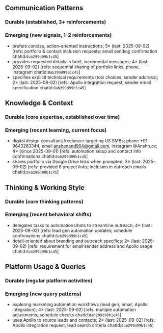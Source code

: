 ## Communication Patterns
### Durable (established, 3+ reinforcements)

### Emerging (new signals, 1-2 reinforcements)
- prefers concise, action-oriented instructions; 5× (last: 2025-09-02) [refs: portfolio & contact inclusion requests; email sending confirmation chatId:`0ab299d99b1c45`]
- provides requested details in brief, incremental messages; 4× (last: 2025-09-02) [refs: sequential sharing of portfolio links, phone, Instagram chatId:`0ab299d99b1c45`]
- specifies explicit technical requirements (tool choices, sender address); 2× (last: 2025-09-02) [refs: Apollo integration request; sender email specification chatId:`0ab299d99b1c45`]

## Knowledge & Context
### Durable (core expertise, established over time)

### Emerging (recent learning, current focus)
- digital design consultant/freelancer targeting US SMBs; phone +91 9643263344, email anshanand904@gmail.com, Instagram @Anshh.cx; 4× (since 2025-09-01) [refs: automation setup and contact info confirmations chatId:`0ab299d99b1c45`]
- shares portfolio via Google Drive links when prompted; 3× (last: 2025-09-02) [refs: provided 6 project links; inclusion in outreach emails chatId:`0ab299d99b1c45`]

## Thinking & Working Style
### Durable (core thinking patterns)

### Emerging (recent behavioral shifts)
- delegates tasks to automations/bots to streamline outreach; 4× (last: 2025-09-02) [refs: lead gen automation updates; schedule confirmations chatId:`0ab299d99b1c45`]
- detail-oriented about branding and outreach specifics; 2× (last: 2025-09-02) [refs: requirement for email sender address and Apollo usage chatId:`0ab299d99b1c45`]

## Platform Usage & Queries
### Durable (regular platform activities)

### Emerging (new query patterns)
- exploring marketing automation workflows (lead gen, email, Apollo integration); 4× (last: 2025-09-02) [refs: multiple automation adjustments; schedule checks chatId:`0ab299d99b1c45`]
- uses Apollo to source leads and contacts; 2× (last: 2025-09-02) [refs: Apollo integration request; lead search criteria chatId:`0ab299d99b1c45`]